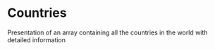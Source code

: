 # Countries
Presentation of an array containing all the countries in the world with detailed information
